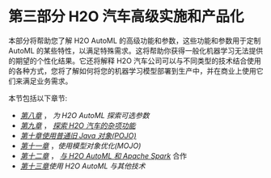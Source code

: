 

# 第三部分 H2O 汽车高级实施和产品化

本部分将帮助您了解 H2O AutoML 的高级功能和参数，这些功能和参数用于定制 AutoML 的某些特性，以满足特殊需求。这将帮助你获得一般化机器学习无法提供的期望的个性化结果。它还将解释 H2O 汽车公司可以与不同类型的技术结合使用的各种方式，您将了解如何将您的机器学习模型部署到生产中，并在商业上使用它们来满足业务需求。

本节包括以下章节:

*   [*第八章*](B17298_08.xhtml#_idTextAnchor169) ， *为 H2O AutoML 探索可选参数*
*   [*第九章*](B17298_09.xhtml#_idTextAnchor186) ， [*探索 H2O 汽车的杂项功能*](https://epic.packtpub.com/index.php?module=oss_Chapters&action=DetailView&record=3a065625-7e22-e0bf-231f-61a9d1f3e976)
*   [*第十章*](B17298_10.xhtml#_idTextAnchor196)[*使用普通旧 Java 对象(POJO)*](https://epic.packtpub.com/index.php?module=oss_Chapters&action=DetailView&record=bb77c8ca-d15c-48c5-2b00-61a9d1abce98)
*   [*第十一章*](B17298_11.xhtml#_idTextAnchor210) ，*使用模型对象优化(MOJO)*
*   [*第十二章*](B17298_12.xhtml#_idTextAnchor225) ， [*与 H2O AutoML 和 Apache Spark*](https://epic.packtpub.com/index.php?module=oss_Chapters&action=DetailView&record=854f151d-1690-0982-b488-61a9d16f9b67) 合作
*   [*第十三章*](B17298_13.xhtml#_idTextAnchor239)*使用 H2O AutoML 与其他技术*